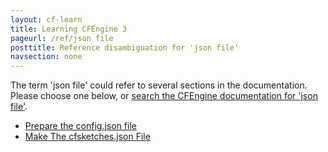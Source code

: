```yaml
---
layout: cf-learn
title: Learning CFEngine 3
pageurl: /ref/json file
posttitle: Reference disambiguation for 'json file'
navsection: none
---
```


The term 'json file' could refer to several sections in the documentation. Please choose one below, or
[search the CFEngine documentation for 'json file'](http://docs.cfengine.com/latest/search.html?q=json+file).

- [Prepare the config.json file](http://docs.cfengine.com/latest/guide-design-center-configure-sketches-community-design-center-advanced.html#prepare-the-config-json-file)
- [Make The cfsketches.json File](http://docs.cfengine.com/latest/reference-design-center-maintain-own-dc-repo.html#make-the-cfsketches-json-file)
